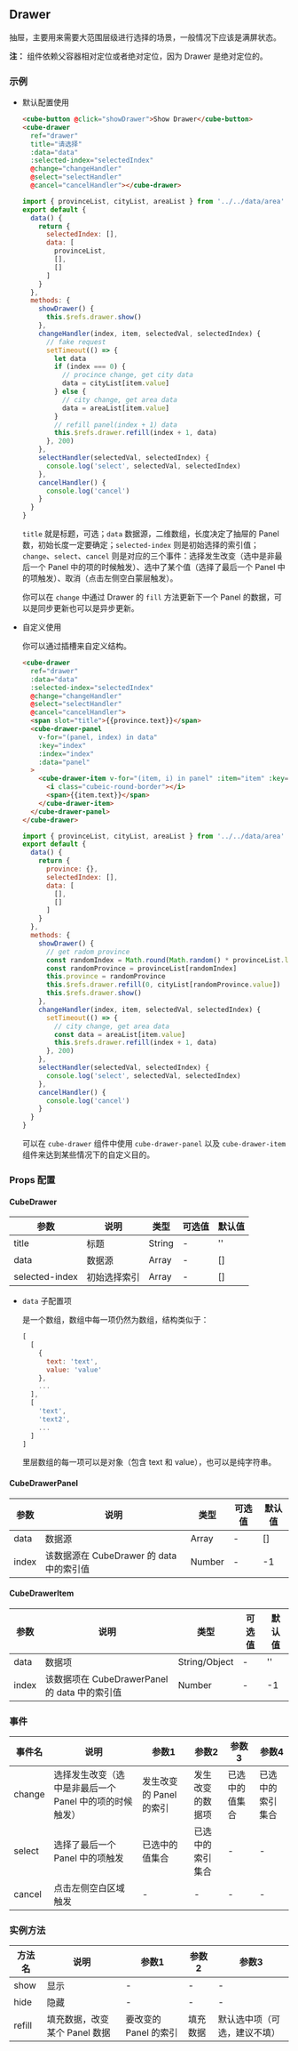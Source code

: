 ## Drawer

抽屉，主要用来需要大范围层级进行选择的场景，一般情况下应该是满屏状态。

__注：__ 组件依赖父容器相对定位或者绝对定位，因为 Drawer 是绝对定位的。

### 示例

- 默认配置使用

  ```html
  <cube-button @click="showDrawer">Show Drawer</cube-button>
  <cube-drawer
    ref="drawer"
    title="请选择"
    :data="data"
    :selected-index="selectedIndex"
    @change="changeHandler"
    @select="selectHandler"
    @cancel="cancelHandler"></cube-drawer>
  ```
  ```js
  import { provinceList, cityList, areaList } from '../../data/area'
  export default {
    data() {
      return {
        selectedIndex: [],
        data: [
          provinceList,
          [],
          []
        ]
      }
    },
    methods: {
      showDrawer() {
        this.$refs.drawer.show()
      },
      changeHandler(index, item, selectedVal, selectedIndex) {
        // fake request
        setTimeout(() => {
          let data
          if (index === 0) {
            // procince change, get city data
            data = cityList[item.value]
          } else {
            // city change, get area data
            data = areaList[item.value]
          }
          // refill panel(index + 1) data
          this.$refs.drawer.refill(index + 1, data)
        }, 200)
      },
      selectHandler(selectedVal, selectedIndex) {
        console.log('select', selectedVal, selectedIndex)
      },
      cancelHandler() {
        console.log('cancel')
      }
    }
  }
  ```

  `title` 就是标题，可选；`data` 数据源，二维数组，长度决定了抽屉的 Panel 数，初始长度一定要确定；`selected-index` 则是初始选择的索引值；`change`、`select`、`cancel` 则是对应的三个事件：选择发生改变（选中是非最后一个 Panel 中的项的时候触发）、选中了某个值（选择了最后一个 Panel 中的项触发）、取消（点击左侧空白蒙层触发）。

  你可以在 `change` 中通过 Drawer 的 `fill` 方法更新下一个 Panel 的数据，可以是同步更新也可以是异步更新。

- 自定义使用

  你可以通过插槽来自定义结构。

  ```html
  <cube-drawer
    ref="drawer"
    :data="data"
    :selected-index="selectedIndex"
    @change="changeHandler"
    @select="selectHandler"
    @cancel="cancelHandler">
    <span slot="title">{{province.text}}</span>
    <cube-drawer-panel
      v-for="(panel, index) in data"
      :key="index"
      :index="index"
      :data="panel"
    >
      <cube-drawer-item v-for="(item, i) in panel" :item="item" :key="i" :index="i">
        <i class="cubeic-round-border"></i>
        <span>{{item.text}}</span>
      </cube-drawer-item>
    </cube-drawer-panel>
  </cube-drawer>
  ```
  ```js
  import { provinceList, cityList, areaList } from '../../data/area'
  export default {
    data() {
      return {
        province: {},
        selectedIndex: [],
        data: [
          [],
          []
        ]
      }
    },
    methods: {
      showDrawer() {
        // get radom province
        const randomIndex = Math.round(Math.random() * provinceList.length)
        const randomProvince = provinceList[randomIndex]
        this.province = randomProvince
        this.$refs.drawer.refill(0, cityList[randomProvince.value])
        this.$refs.drawer.show()
      },
      changeHandler(index, item, selectedVal, selectedIndex) {
        setTimeout(() => {
          // city change, get area data
          const data = areaList[item.value]
          this.$refs.drawer.refill(index + 1, data)
        }, 200)
      },
      selectHandler(selectedVal, selectedIndex) {
        console.log('select', selectedVal, selectedIndex)
      },
      cancelHandler() {
        console.log('cancel')
      }
    }
  }
  ```

  可以在 `cube-drawer` 组件中使用 `cube-drawer-panel` 以及 `cube-drawer-item` 组件来达到某些情况下的自定义目的。

### Props 配置

#### CubeDrawer

| 参数 | 说明 | 类型 | 可选值 | 默认值 |
| - | - | - | - | - |
| title | 标题 | String | - | '' |
| data | 数据源 | Array | - | [] |
| selected-index | 初始选择索引 | Array | - | [] |

- `data` 子配置项

  是一个数组，数组中每一项仍然为数组，结构类似于：

  ```js
  [
    [
      {
        text: 'text',
        value: 'value'
      },
      ...
    ],
    [
      'text',
      'text2',
      ...
    ]
  ]
  ```

  里层数组的每一项可以是对象（包含 text 和 value），也可以是纯字符串。

#### CubeDrawerPanel

| 参数 | 说明 | 类型 | 可选值 | 默认值 |
| - | - | - | - | - |
| data | 数据源 | Array | - | [] |
| index | 该数据源在 CubeDrawer 的 data 中的索引值 | Number | - | -1 |

#### CubeDrawerItem

| 参数 | 说明 | 类型 | 可选值 | 默认值 |
| - | - | - | - | - |
| data | 数据项 | String/Object | - | '' |
| index | 该数据项在 CubeDrawerPanel 的 data 中的索引值 | Number | - | -1 |

### 事件

| 事件名 | 说明 | 参数1 | 参数2 |  参数3 |  参数4 |
| - | - | - | - | - | - |
| change | 选择发生改变（选中是非最后一个 Panel 中的项的时候触发） | 发生改变的 Panel 的索引 | 发生改变的数据项 | 已选中的值集合 | 已选中的索引集合 |
| select | 选择了最后一个 Panel 中的项触发 | 已选中的值集合 | 已选中的索引集合 | - | - |
| cancel | 点击左侧空白区域触发 | - | - | - | - |

### 实例方法

| 方法名 | 说明 | 参数1 | 参数2 | 参数3 |
| - | - | - | - | - |
| show | 显示 | - | - | - |
| hide | 隐藏 | - | - | - |
| refill | 填充数据，改变某个 Panel 数据 | 要改变的 Panel 的索引 | 填充数据 | 默认选中项（可选，建议不填） |
